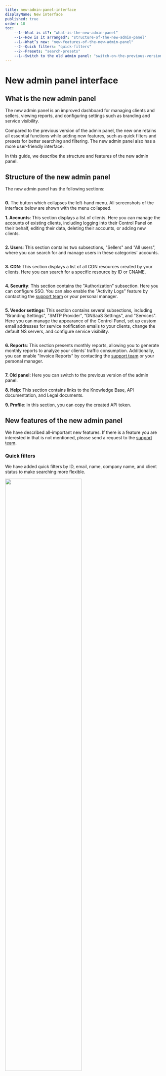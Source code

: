 ```yaml
---
title: new-admin-panel-interface
displayName: New interface
published: true
order: 10
toc:
    --1--What is it?: "what-is-the-new-admin-panel"
    --1--How is it arranged?: "structure-of-the-new-admin-panel"
    --1--What’s new: "new-features-of-the-new-admin-panel"
    --2--Quick filters: "quick-filters"
    --2--Presets: "search-presets"
    --1--Switch to the old admin panel: "switch-on-the-previous-version-of-the-admin-panel"
---
```

# New admin panel interface

## What is the new admin panel

The new admin panel is an improved dashboard for managing clients and sellers, viewing reports, and configuring settings such as branding and service visibility.

Compared to the previous version of the admin panel, the new one retains all essential functions while adding new features, such as quick filters and presets for better searching and filtering. The new admin panel also has a more user-friendly interface.

In this guide, we describe the structure and features of the new admin panel.

## Structure of the new admin panel

The new admin panel has the following sections: 

<img src="https://assets.gcore.pro/docs/reseller-support/new-admin-panel-interface/admin-panel-10.png" alt="">

**0\.** The button which collapses the left-hand menu. All screenshots of the interface below are shown with the menu collapsed. 

**1\. Accounts**: This section displays a list of clients. Here you can manage the accounts of existing clients, including logging into their Control Panel on their behalf, editing their data, deleting their accounts, or adding new clients. 

<img src="https://assets.gcore.pro/docs/reseller-support/new-admin-panel-interface/clients-20.png" alt="">

**2\. Users**: This section contains two subsections, "Sellers" and "All users", where you can search for and manage users in these categories' accounts. 

<img src="https://assets.gcore.pro/docs/reseller-support/new-admin-panel-interface/users-30.png" alt="">

**3\. CDN**: This section displays a list of all CDN resources created by your clients. Here you can search for a specific resource by ID or CNAME.

<img src="https://assets.gcore.pro/docs/reseller-support/new-admin-panel-interface/cdn-40.png" alt="">

**4\. Security**: This section contains the "Authorization" subsection. Here you can configure SSO. You can also enable the "Activity Logs" feature by contacting the [support team](mailto:support@gcore.com) or your personal manager. 

<img src="https://assets.gcore.pro/docs/reseller-support/new-admin-panel-interface/security-50.png" alt="">

**5\. Vendor settings**: This section contains several subsections, including "Branding Settings", "SMTP Provider", "DNSaaS Settings", and "Services". Here you can manage the appearance of the Control Panel, set up custom email addresses for service notification emails to your clients, change the default NS servers, and configure service visibility.

<img src="https://assets.gcore.pro/docs/reseller-support/new-admin-panel-interface/vendor-settings-60.png" alt="">

**6\. Reports**: This section presents monthly reports, allowing you to generate monthly reports to analyze your clients' traffic consumption. Additionally, you can enable "Invoice Reports" by contacting the [support team](mailto:support@gcore.com) or your personal manager. 

<img src="https://assets.gcore.pro/docs/reseller-support/new-admin-panel-interface/reports-70.png" alt="">

**7\. Old panel**: Here you can switch to the previous version of the admin panel. 

**8\. Help**: This section contains links to the Knowledge Base, API documentation, and Legal documents. 

**9\. Profile**: In this section, you can copy the created API token. 

## New features of the new admin panel  

We have described all-important new features. If there is a feature you are interested in that is not mentioned, please send a request to the [support team](mailto:support@gcore.com). 

### Quick filters

We have added quick filters by ID, email, name, company name, and client status to make searching more flexible.

<img src="https://assets.gcore.pro/docs/reseller-support/new-admin-panel-interface/quick-filters-80.png" alt="" width="70%">

### Search presets 

We have added the ability to create presets for your search. With this feature, you can save filters to quickly apply them to future searches without having to recreate them each time.

To create a preset:

1\. Open the "Accounts" section and click **Add filter**.

<img src="https://assets.gcore.pro/docs/reseller-support/new-admin-panel-interface/search-presets-90.png" alt="" width="70%">

2\. Choose the necessary filters from the list, add the conditions, and click **Apply** filter. We suggest different filters in addition to the quick filters listed on the page. Applied filters will be added to the page. For example, we added filters by only real accounts (not tested) and CDN status "New":

<img src="https://assets.gcore.pro/docs/reseller-support/new-admin-panel-interface/search-presets-100.png" alt="" width="70%">

3\. When all necessary filters have been added, click **My presets** and **Set current set as a preset**.  

<img src="https://assets.gcore.pro/docs/reseller-support/new-admin-panel-interface/search-presets-110.png" alt="" width="70%">

4\. Type a name and click **Create**. 

<img src="https://assets.gcore.pro/docs/reseller-support/new-admin-panel-interface/search-presets-120.png" alt="" width="50%">

After that, the created preset will be displayed in the list of presets.

## Switch on the previous version of the admin panel 

By default, the new admin panel will open after <a href="https://auth.gcore.top/login/admin/signin" target="_blank">authorization</a>. We will continue to support the previous interface version for several months. Click the "Old panel" tab on the left menu to switch it on. 

<img src="https://assets.gcore.pro/docs/reseller-support/new-admin-panel-interface/switch-to-old-130.png" alt="" width="50%">

**Note**: After a few months, support for the old admin panel will be suspended. We recommend using the new admin panel to become familiar with it as soon as possible. 